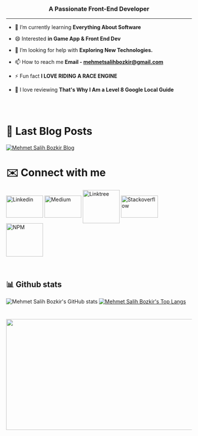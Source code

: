 
<!--- ---------------------------------------------------------------------------------------------------------------------------------------------------------- -->
<!--- -- About ME  -------------------------------------------------------------------------------------------------------------------------------------------- -->
<!--- ---------------------------------------------------------------------------------------------------------------------------------------------------------- -->
<h3 align="center">A Passionate Front-End Developer</h3> <hr/>


- 🌱 I’m currently learning **Everything About Software**

- 😄 Interested **in Game App & Front End Dev**

- 🤝 I’m looking for help with **Exploring New Technologies.**

- 📫 How to reach me **Email - mehmetsalihbozkir@gmail.com**

- ⚡ Fun fact **I LOVE RIDING A RACE ENGINE**
  
- 🚢 I love reviewing **That's Why I Am a Level 8 Google Local Guide**

<br><br>
# 📕 Last Blog Posts

[![Mehmet Salih Bozkir Blog](https://github-readme-medium.vercel.app/?username=mehmetsalihbozkir&limit=3&theme=nord)](https://medium.com/@mehmetsalihbozkir)

# ✉️ Connect with me
<p align="left">
<a href="https://www.linkedin.com/in/mehmet-salih-bozkır" target="_blank">
<img align="center" src="https://raw.githubusercontent.com/rahuldkjain/github-profile-readme-generator/master/src/images/icons/Social/linked-in-alt.svg" alt="Linkedin" height="60" width="100" /></a>
<a href="https://medium.com/@mehmetsalihbozkir" target="_blank">
<img align="center" src="https://edent.github.io/SuperTinyIcons/images/svg/medium.svg" width="100" alt="Medium" height="60"  /></a>
<a href="https://linktr.ee/MehmetSalihBozkir" target="_blank">
<img align="center" src="https://logowik.com/content/uploads/images/linktree-new-2022-favicon8503.logowik.com.webp" width="100" alt="Linktree" height="90"  /></a>
<a href="https://stackoverflow.com/users/23094164/mehmet-salih-bozk%c4%b1r" target="_blank">
<img align="center" src="https://edent.github.io/SuperTinyIcons/images/svg/stackoverflow.svg" width="100" alt="Stackoverflow" height="60"  /></a>
<a href="https://www.npmjs.com/~mehmet_salih_bozkir" target="_blank">
<img align="center" src="https://edent.github.io/SuperTinyIcons/images/svg/npm.svg" width="100" alt="NPM" height="90"  /></a>
</a>
</p>
<br>

## 📊 Github stats
![Mehmet Salih Bozkir's GitHub stats](https://github-readme-stats.vercel.app/api?username=MehmetBozkir&show_icons=true&&include_all_commits=true&ring_color=703ee5&title_color=5215fc&text_color=262552&icon_color=703ee5)
[![Mehmet Salih Bozkir's Top Langs](https://github-readme-stats.vercel.app/api/top-langs/?username=MehmetBozkir&layout=compact&title_color=5215fc&text_color=262552&text_bold=true)](https://github.com/MehmetBozkir/github-readme-stats)


#

<img src="https://user-images.githubusercontent.com/74038190/225813708-98b745f2-7d22-48cf-9150-083f1b00d6c9.gif" width="2000" height="300" >
